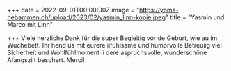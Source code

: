 +++
date = 2022-09-01T00:00:00Z
image = "https://yoma-hebammen.ch/upload/2023/02/yasmin_linn-kopie.jpeg"
title = "Yasmin und Marco mit Linn"

+++
Viele herzliche Dank für die super Begleitig vor de Geburt, wie au im Wuchebett. Ihr hend üs mit eurere iifühlsame und humorvolle Betreuiig viel Sicherheit und Wohlfühlmoment ii dere aspruchsvolle, wunderschöne Afangsziit beschert. Merci!